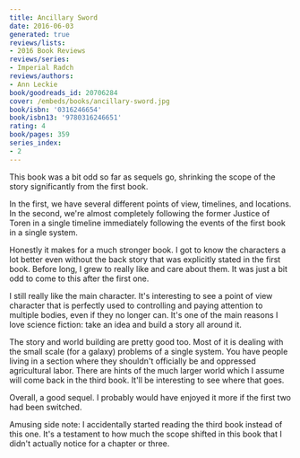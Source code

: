 ```yaml
---
title: Ancillary Sword
date: 2016-06-03
generated: true
reviews/lists:
- 2016 Book Reviews
reviews/series:
- Imperial Radch
reviews/authors:
- Ann Leckie
book/goodreads_id: 20706284
cover: /embeds/books/ancillary-sword.jpg
book/isbn: '0316246654'
book/isbn13: '9780316246651'
rating: 4
book/pages: 359
series_index:
- 2
---
```

This book was a bit odd so far as sequels go, shrinking the scope of the story significantly from the first book.  

In the first, we have several different points of view, timelines, and locations. In the second, we're almost completely following the former Justice of Toren in a single timeline immediately following the events of the first book in a single system.  

<!--more-->

Honestly it makes for a much stronger book. I got to know the characters a lot better even without the back story that was explicitly stated in the first book. Before long, I grew to really like and care about them. It was just a bit odd to come to this after the first one.  

I still really like the main character. It's interesting to see a point of view character that is perfectly used to controlling and paying attention to multiple bodies, even if they no longer can. It's one of the main reasons I love science fiction: take an idea and build a story all around it.  

The story and world building are pretty good too. Most of it is dealing with the small scale (for a galaxy) problems of a single system. You have people living in a section where they shouldn't officially be and oppressed agricultural labor. There are hints of the much larger world which I assume will come back in the third book. It'll be interesting to see where that goes.  

Overall, a good sequel. I probably would have enjoyed it more if the first two had been switched.  

Amusing side note: I accidentally started reading the third book instead of this one. It's a testament to how much the scope shifted in this book that I didn't actually notice for a chapter or three.